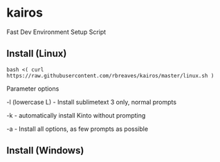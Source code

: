 # kairos
Fast Dev Environment Setup Script

## Install (Linux)

```
bash <( curl  https://raw.githubusercontent.com/rbreaves/kairos/master/linux.sh )
```

Parameter options

-l (lowercase L) - Install sublimetext 3 only, normal prompts

-k - automatically install Kinto without prompting

-a - Install all options, as few prompts as possible

## Install (Windows)

```

```
